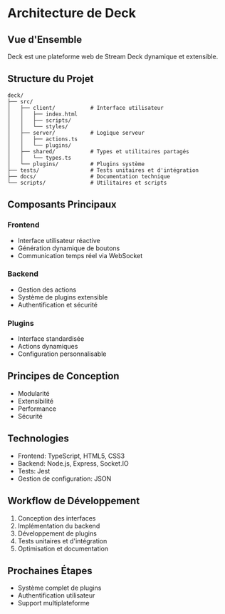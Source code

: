 # Architecture de Deck

## Vue d'Ensemble
Deck est une plateforme web de Stream Deck dynamique et extensible.

## Structure du Projet
```
deck/
├── src/
│   ├── client/           # Interface utilisateur
│   │   ├── index.html
│   │   ├── scripts/
│   │   └── styles/
│   ├── server/           # Logique serveur
│   │   ├── actions.ts
│   │   └── plugins/
│   ├── shared/           # Types et utilitaires partagés
│   │   └── types.ts
│   └── plugins/          # Plugins système
├── tests/                # Tests unitaires et d'intégration
├── docs/                 # Documentation technique
└── scripts/              # Utilitaires et scripts
```

## Composants Principaux

### Frontend
- Interface utilisateur réactive
- Génération dynamique de boutons
- Communication temps réel via WebSocket

### Backend
- Gestion des actions
- Système de plugins extensible
- Authentification et sécurité

### Plugins
- Interface standardisée
- Actions dynamiques
- Configuration personnalisable

## Principes de Conception
- Modularité
- Extensibilité
- Performance
- Sécurité

## Technologies
- Frontend: TypeScript, HTML5, CSS3
- Backend: Node.js, Express, Socket.IO
- Tests: Jest
- Gestion de configuration: JSON

## Workflow de Développement
1. Conception des interfaces
2. Implémentation du backend
3. Développement de plugins
4. Tests unitaires et d'intégration
5. Optimisation et documentation

## Prochaines Étapes
- Système complet de plugins
- Authentification utilisateur
- Support multiplateforme
```